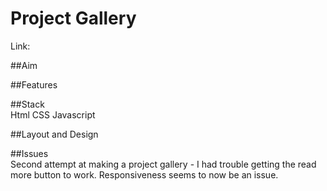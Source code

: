 # Project Gallery

Link:

##Aim  


##Features  



##Stack  
Html
CSS
Javascript

##Layout and Design  

##Issues  
Second attempt at making a project gallery - I had trouble getting the read more button to work. Responsiveness seems to now be an issue. 

